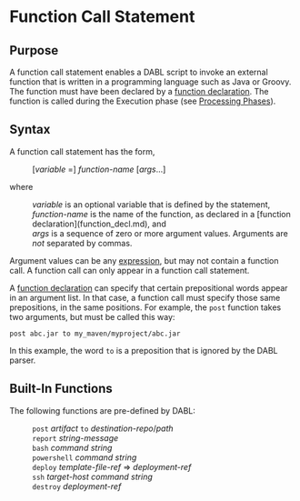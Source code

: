 # Function Call Statement

## Purpose

A function call statement enables a DABL script to invoke an external function
that is written in a programming language such as Java or Groovy. The function
must have been declared by a [function declaration](function_decl.md).
The function is called during the Execution phase (see
[Processing Phases](https://github.com/Scaled-Markets/dabl/tree/master/langref#processing-phases)).

## Syntax

A function call statement has the form,

<dl>
<dd>[<i>variable</i> =] <i>function-name</i> [<i>args</i>...]</dd>
</dl>

where 
<dl>
<dd><i>variable</i> is an optional variable that is defined by the statement,</dd>
<dd><i>function-name</i> is the name of the function, as declared in a
[function declaration](function_decl.md), and</dd>
<dd><i>args</i> is a sequence of zero or more argument values.
Arguments are <i>not</i> separated by commas.</dd>
</dl>

Argument values can be any [expression](expression.md), but may not contain a function call. A
function call can only appear in a function call statement.

A [function declaration](function_decl.md) can specify that certain prepositional
words appear in an argument list. In that case, a function call must specify
those same prepositions, in the same positions. For example,
the <code>post</code> function takes two arguments, but must be called this way:

```
post abc.jar to my_maven/myproject/abc.jar
```

In this example, the word `to` is a preposition that is ignored by the DABL parser.

## Built-In Functions

The following functions are pre-defined by DABL:

<dl>
<dd><code>post</code> <i>artifact</i> <code>to</code> <i>destination-repo</i>/<i>path</i></dd>
<dd><code>report</code> <i>string-message</i></dd>
<dd><code>bash</code> <i>command string</i></dd>
<dd><code>powershell</code> <i>command string</i></dd>
<dd><code>deploy</code> <i>template-file-ref</i> => <i>deployment-ref</i></dd>
<dd><code>ssh</code> <i>target-host command string</i></dd>
<dd><code>destroy</code> <i>deployment-ref</i></dd>
</dl>
